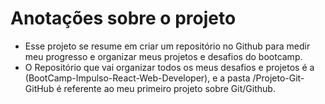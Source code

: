 # Anotações sobre o projeto

- Esse projeto se resume em criar um repositório no Github para medir meu progresso e organizar meus projetos e desafios do bootcamp.
- O Repositório que vai organizar todos os meus desafios e projetos é a (BootCamp-Impulso-React-Web-Developer), e a pasta /Projeto-Git-GitHub é referente ao meu primeiro projeto sobre Git/Github.
